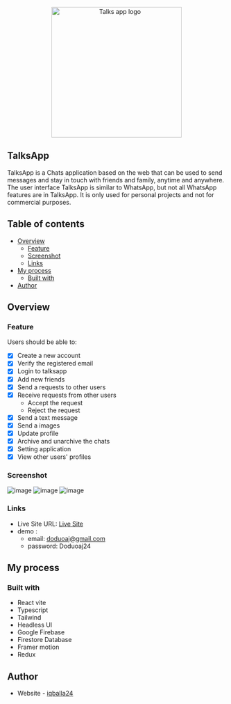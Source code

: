 <p align="center">
  <img src="https://talksapp.vercel.app/logo-flat.svg" width="300px" alt="Talks app logo"/>
</p>

## TalksApp
<p>TalksApp is a Chats application based on the web that can be used to send messages and stay in touch with friends and family, anytime and anywhere. The user interface TalksApp is similar to WhatsApp, but not all WhatsApp features are in TalksApp. It is only used for personal projects and not for commercial purposes.<p>

## Table of contents

- [Overview](#overview)
  - [Feature](#feature)
  - [Screenshot](#screenshot)
  - [Links](#links)
- [My process](#my-process)
  - [Built with](#built-with)
- [Author](#author)

## Overview

### Feature

Users should be able to:

- [x] Create a new account
- [x] Verify the registered email
- [x] Login to talksapp
- [x] Add new friends
- [x] Send a requests to other users
- [x] Receive requests from other users
  - Accept the request
  - Reject the request
- [x] Send a text message
- [x] Send a images
- [x] Update profile
- [x] Archive and unarchive the chats
- [x] Setting application
- [x] View other users' profiles

### Screenshot

![image](https://user-images.githubusercontent.com/57162533/216918227-8c025a95-6971-499d-aa85-073049f4a43b.png)
![image](https://user-images.githubusercontent.com/57162533/216918772-3206ef86-460b-4b8b-bdf5-699c6aea9491.png)
![image](https://user-images.githubusercontent.com/57162533/216918842-35fb3de8-413f-4d63-a65d-39f783c5c7b6.png)


### Links

- Live Site URL: [Live Site](https://talksapp.vercel.app/)
- demo :
  - email: doduoaj@gmail.com
  - password: Doduoaj24

## My process

### Built with

- React vite
- Typescript
- Tailwind
- Headless UI
- Google Firebase
- Firestore Database
- Framer motion
- Redux

## Author

- Website - [iqballa24](https://github.com/iqballa24)


